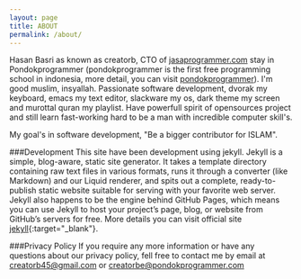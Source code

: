 ```yaml
---
layout: page 
title: ABOUT
permalink: /about/
---
```


Hasan Basri as known as creatorb, CTO of [jasaprogrammer.com](http://jasaprogrammer.com) stay in Pondokprogrammer (pondokprogrammer is the first free programming school in indonesia, more detail, you can visit [pondokprogrammer](http://pondokprogrammer.com)). 
I'm good muslim, insyallah. Passionate software development, dvorak my keyboard, emacs my text editor, slackware my os, dark theme my screen and murottal quran my playlist. Have powerfull spirit of opensources project and still learn fast-working hard to be a man with incredible computer skill's.

My goal's in software development, "Be a bigger contributor for ISLAM".

###Development
This site have been development using jekyll. Jekyll is a simple, blog-aware, static site generator. It takes a template directory containing raw text files in various formats, runs it through a converter (like Markdown) and our Liquid renderer, and spits out a complete, ready-to-publish static website suitable for serving with your favorite web server. Jekyll also happens to be the engine behind GitHub Pages, which means you can use Jekyll to host your project’s page, blog, or website from GitHub’s servers for free. More details you can visit official site [jekyll](http://jekyllrb.com/){:target="_blank"}.

###Privacy Policy
If you require any more information or have any questions about our privacy policy, fell free to contact me by email at creatorb45@gmail.com or creatorbe@pondokprogrammer.com
